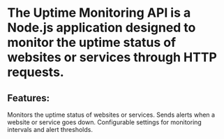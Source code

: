 # The Uptime Monitoring API is a Node.js application designed to monitor the uptime status of websites or services through HTTP requests.

## Features:
Monitors the uptime status of websites or services.
Sends alerts when a website or service goes down.
Configurable settings for monitoring intervals and alert thresholds.
